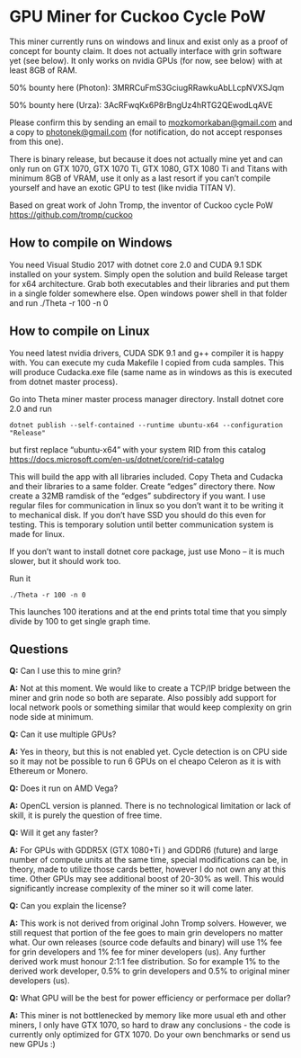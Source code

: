 # GPU Miner for Cuckoo Cycle PoW
This miner currently runs on windows and linux and exist only as a proof of concept for bounty claim. It does not actually interface with grin software yet (see below). It only works on nvidia GPUs (for now, see below) with at least 8GB of RAM. 

50% bounty here (Photon): 3MRRCuFmS3GciugRRawkuAbLLcpNVXSJqm

50% bounty here (Urza): 3AcRFwqKx6P8rBngUz4hRTG2QEwodLqAVE

Please confirm this by sending an email to mozkomorkaban@gmail.com and a copy to photonek@gmail.com (for notification, do not accept responses from this one).

There is binary release, but because it does not actually mine yet and can only run on GTX 1070, GTX 1070 Ti, GTX 1080, GTX 1080 Ti and Titans with minimum 8GB of VRAM, use it only as a last resort if you can’t compile yourself and have an exotic GPU to test (like nvidia TITAN V).

Based on great work of John Tromp, the inventor of Cuckoo cycle PoW  https://github.com/tromp/cuckoo

## How to compile on Windows
You need Visual Studio 2017 with dotnet core 2.0 and CUDA 9.1 SDK installed on your system. Simply open the solution and build Release target for x64 architecture. Grab both executables and their libraries and put them in a single folder somewhere else. Open windows power shell in that folder and run ./Theta -r 100 -n 0

## How to compile on Linux
You need latest nvidia drivers, CUDA SDK 9.1 and g++ compiler it is happy with. You can execute my cuda Makefile I copied from cuda samples. This will produce Cudacka.exe file (same name as in windows as this is executed from dotnet master process).

Go into Theta miner master process manager directory. Install dotnet core 2.0 and run

    dotnet publish --self-contained --runtime ubuntu-x64 --configuration "Release"
    
but first replace “ubuntu-x64” with your system RID from this catalog https://docs.microsoft.com/en-us/dotnet/core/rid-catalog

This will build the app with all libraries included. Copy Theta and Cudacka and their libraries to a same folder. Create “edges” directory there.
Now create a 32MB ramdisk of the “edges” subdirectory if you want. I use regular files for communication in linux so you don’t want it to be writing it to mechanical disk. If you don’t have SSD you should do this even for testing. This is temporary solution until better communication system is made for linux.

If you don’t want to install dotnet core package, just use Mono – it is much slower, but it should work too.

Run it

    ./Theta -r 100 -n 0
    
This launches 100 iterations and at the end prints total time that you simply divide by 100 to get single graph time.

## Questions

**Q:** Can I use this to mine grin?

**A:** Not at this moment. We would like to create a TCP/IP bridge between the miner and grin node so both are separate. Also possibly add support for local network pools or something similar that would keep complexity on grin node side at minimum. 

**Q:** Can it use multiple GPUs?

**A:** Yes in theory, but this is not enabled yet. Cycle detection is on CPU side so it may not be possible to run 6 GPUs on el cheapo Celeron as it is with Ethereum or Monero. 

**Q:** Does it run on AMD Vega?

**A:** OpenCL version is planned. There is no technological limitation or lack of skill, it is purely the question of free time.

**Q:** Will it get any faster?

**A:** For GPUs with GDDR5X (GTX 1080+Ti ) and GDDR6 (future) and large number of compute units at the same time, special modifications can be, in theory, made to utilize those cards better, however I do not own any at this time. Other GPUs may see additional boost of 20-30% as well. This would significantly increase complexity of the miner so it will come later.

**Q:** Can you explain the license?

**A:** This work is not derived from original John Tromp solvers. However, we still request that portion of the fee goes to main grin developers no matter what. Our own releases (source code defaults and binary) will use 1% fee for grin developers and 1% fee for miner developers (us). Any further derived work must honour 2:1:1 fee distribution. So for example 1% to the derived work developer, 0.5% to grin developers and 0.5% to original miner developers (us).

**Q:** What GPU will be the best for power efficiency or performace per dollar?

**A:** This miner is not bottlenecked by memory like more usual eth and other miners, I only have GTX 1070, so hard to draw any conclusions - the code is currently only optimized for GTX 1070. Do your own benchmarks or send us new GPUs :)


